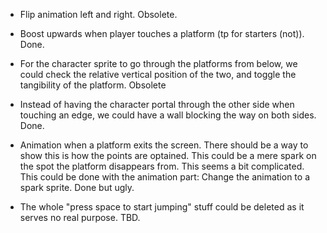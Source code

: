 - Flip animation left and right. Obsolete.

- Boost upwards when player touches a platform (tp for starters (not)). Done.

- For the character sprite to go through the platforms from below, we could check 
	the relative vertical position of the two, and toggle the tangibility of the platform. Obsolete

- Instead of having the character portal through the other side when touching an edge, 
	we could have a wall blocking the way on both sides. Done.

- Animation when a platform exits the screen. There should be a way to show this is how the points are optained.
	This could be a mere spark on the spot the platform disappears from. This seems a bit complicated.
	This could be done with the animation part: Change the animation to a spark sprite. Done but ugly.

- The whole "press space to start jumping" stuff could be deleted as it serves no real purpose. TBD.
